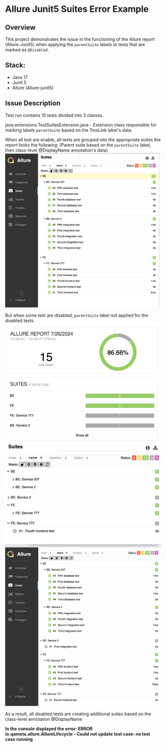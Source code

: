 # Allure Junit5 Suites Error Example

## Overview

This project demonstrates the issue in the functioning of the Allure report (Allure-Junit5) when applying the `parentSuite` labels to
tests that are marked as `@Disabled`.

## Stack:

- Java 17
- Junit 5
- Allure (Allure-junit5)

## Issue Description

Test run contains 15 tests divided into 3 classes.  

java.extensions.TestSuitesExtension.java - Extension class responsible for marking labels `parentSuite` based on the TmsLink label's data.


When all test are enable, all tests are grouped into the appropriate suites the report looks the following: (Parent suite based on the `parentSuite` label, then class-level @DisplayName annotation's data)
![allTestsEnabled.png](img%2FallTestsEnabled.png)

But when some test are disabled, `parentSuite` label not applied for the disabled tests 
![disabledTests.png](img%2FdisabledTests.png)
![disabledTests_1.png](img%2FdisabledTests_1.png)
![disabledTests_2.png](img%2FdisabledTests_2.png)

As a result, all disabled tests are creating additional suites based on the class-level annotation @DisplayName

**In the console displayed the error: ERROR io.qameta.allure.AllureLifecycle - Could not update test case: no test case running**
